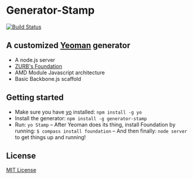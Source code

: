 # Generator-Stamp
[![Build Status](https://secure.travis-ci.org/kyledetella/generator-stamp.png?branch=master)](https://travis-ci.org/kyledetella/generator-stamp)

## A customized [Yeoman](http://yeoman.io) generator
  + A node.js server
  + [ZURB's Foundation](http://foundation.zurb.com)
  + AMD Module Javascript architecture
  + Basic Backbone.js scaffold

## Getting started
- Make sure you have [yo](https://github.com/yeoman/yo) installed:
    `npm install -g yo`
- Install the generator: `npm install -g generator-stamp`
- Run: `yo Stamp`
– After Yeoman does its thing, install Foundation by running:
  `$ compass install foundation`
– And then finally: `node server` to get things up and running!

## License
[MIT License](http://en.wikipedia.org/wiki/MIT_License)
